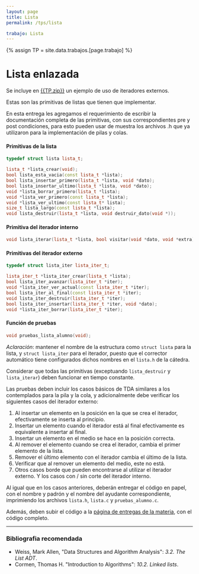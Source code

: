 ```yaml
---
layout: page
title: Lista
permalink: /tps/lista

trabajo: Lista
---
```

{% assign TP = site.data.trabajos.[page.trabajo] %}

Lista enlazada
==============

Se incluye en [{{TP.zip}}]({{TP.zip_link}}) un ejemplo de uso de iteradores externos.

Estas son las primitivas de listas que tienen que implementar.

En esta entrega les agregamos el requerimiento de escribir la documentación completa de las primitivas, con sus correspondientes pre y post condiciones, para esto pueden usar de muestra los archivos .h que ya utilizaron para la implementación de pilas y colas.

#### Primitivas de la lista
``` cpp
typedef struct lista lista_t;

lista_t *lista_crear(void);
bool lista_esta_vacia(const lista_t *lista);
bool lista_insertar_primero(lista_t *lista, void *dato);
bool lista_insertar_ultimo(lista_t *lista, void *dato);
void *lista_borrar_primero(lista_t *lista);
void *lista_ver_primero(const lista_t *lista);
void *lista_ver_ultimo(const lista_t* lista);
size_t lista_largo(const lista_t *lista);
void lista_destruir(lista_t *lista, void destruir_dato(void *));
```

#### Primitiva del iterador interno
``` cpp
void lista_iterar(lista_t *lista, bool visitar(void *dato, void *extra), void *extra);
```

#### Primitivas del iterador externo
``` cpp
typedef struct lista_iter lista_iter_t;

lista_iter_t *lista_iter_crear(lista_t *lista);
bool lista_iter_avanzar(lista_iter_t *iter);
void *lista_iter_ver_actual(const lista_iter_t *iter);
bool lista_iter_al_final(const lista_iter_t *iter);
void lista_iter_destruir(lista_iter_t *iter);
bool lista_iter_insertar(lista_iter_t *iter, void *dato);
void *lista_iter_borrar(lista_iter_t *iter);
```

#### Función de pruebas
``` cpp
void pruebas_lista_alumno(void);
```

_Aclaración_: mantener el nombre de la estructura como `struct lista` para la lista, y `struct lista_iter` para el iterador, puesto que el corrector automático tiene configurados dichos nombres en el `lista.h` de la cátedra.

Considerar que todas las primitivas (exceptuando `lista_destruir` y `lista_iterar`) deben funcionar en tiempo constante.

Las pruebas deben incluir los casos básicos de TDA similares a los contemplados para la pila y la cola, y adicionalmente debe verificar los siguientes casos del iterador externo:
1. Al insertar un elemento en la posición en la que se crea el iterador, efectivamente se inserta al principio.
1. Insertar un elemento cuando el iterador está al final efectivamente es equivalente a insertar al final.
1. Insertar un elemento en el medio se hace en la posición correcta.
1. Al remover el elemento cuando se crea el iterador, cambia el primer elemento de la lista.
1. Remover el último elemento con el iterador cambia el último de la lista.
1. Verificar que al remover un elemento del medio, este no está.
1. Otros casos borde que pueden encontrarse al utilizar el iterador externo.
Y los casos con / sin corte del iterador interno. 

Al igual que en los casos anteriores, deberán entregar el código en papel, con el nombre y padrón y el nombre del ayudante correspondiente, imprimiendo los archivos `lista.h`, `lista.c` y `pruebas_alumno.c`.

Además, deben subir el código a la [página de entregas de la materia]({{site.entregas}}), con el código completo.

---
### Bibliografia recomendada
* Weiss, Mark Allen, "Data Structures and Algorithm Analysis": *3.2. The List ADT*.
* Cormen, Thomas H. "Introduction to Algorithms": *10.2. Linked lists*.
